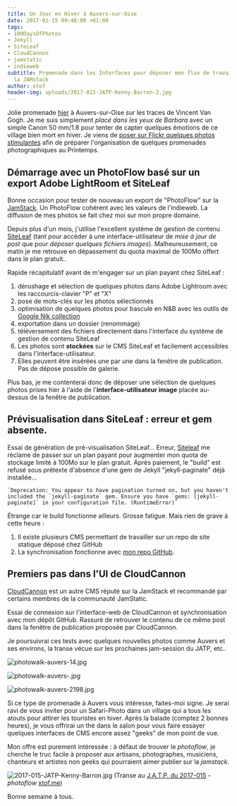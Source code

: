 ```yaml
---
title: Un Jour en Hiver à Auvers-sur-Oise
date: 2017-01-15 09:48:00 +01:00
tags:
- 100DaysOfPhotos
- Jekyll
- SiteLeaf
- CloudCannon
- jamstatic
- indieweb
subtitle: Promenade dans les Interfaces pour déposer mon flux de travail Photo sur
  la JAMstack
author: xtof
header-img: uploads/2017-015-JATP-Kenny-Barron-2.jpg
---
```


Jolie promenade [hier](http://ducamp.me/2017-014) à Auvers-sur-Oise sur les traces de Vincent Van Gogh. Je me suis simplement *placé dans les yeux de Barbara* avec un simple Canon 50 mm/1.8 pour tenter de capter quelques émotions de ce village bien mort en hiver. Je viens de [poser sur Flickr quelques photos stimulantes](https://www.flickr.com/search/?sort=date-taken-desc&amp;safe_search=1&amp;tags=auverssuroise&amp;user_id=37996578526%40N01&amp;view_all=1) afin de préparer l'organisation de quelques promenades photographiques au Printemps.

## Démarrage avec un PhotoFlow basé sur un export Adobe LightRoom et SiteLeaf

Bonne occasion pour tester de nouveau un export de "PhotoFlow" sur la [JamStack](http://ducamp.me/jamstack). Un PhotoFlow cohérent avec les valeurs de l'indieweb. La diffusion de mes photos se fait chez moi sur mon propre domaine. 

Depuis plus d'un mois, j'utilise l'excellent système de gestion de contenu [SiteLeaf](https://siteleaf.com) (tant pour accéder à une interface-utilisateur de *mise à jour de post* que pour *déposer quelques fichiers images*). Malheureusement, ce matin je me retrouve en dépassement du quota maximal de 100Mo offert dans le plan gratuit..

Rapide récapitulatif avant de m'engager sur un plan payant chez SiteLeaf :

1. dérushage et sélection de quelques photos dans Adobe Lightroom avec les raccourcis-clavier "P" et "X"
2. pose de mots-clés sur les photos sélectionnés
3. optimisation de quelques photos pour bascule en N&B avec les outils de [Google Nik collection](https://www.google.com/intl/fr/nikcollection/)
4. exportation dans un dossier (renommage)
5. téléversement des fichiers directement dans l'interface du syst&egrave;me de gestion de contenu SiteLeaf
6. Les photos sont **stockées** sur le CMS SiteLeaf et facilement accessibles dans l'interface-utilisateur.
7. Elles peuvent être insérées une par une dans la fenêtre de publication. Pas de dépose possible de galerie.

Plus bas, je me contenterai donc de déposer une sélection de quelques photos prises hier à l'aide de l'**interface-utilisateur image** placée au-dessus de la fenêtre de publication.

## Prévisualisation dans SiteLeaf : erreur et gem absente.

Essai de g&eacute;n&eacute;ration de pr&eacute;-visualisation SiteLeaf… Erreur, [Siteleaf](https://www.siteleaf.com/) me r&eacute;clame de passer sur un plan payant pour augmenter mon quota de stockage limit&eacute; &agrave; 100Mo sur le plan gratuit. Après paiement, le "build" est refus&eacute; sous pr&eacute;texte d'absence d'une gem de Jekyll "jekyll-paginate" d&eacute;j&agrave; install&eacute;e…

```
`Deprecation: You appear to have pagination turned on, but you haven't included the `jekyll-paginate` gem. Ensure you have `gems: [jekyll-paginate]` in your configuration file. (RuntimeError)`
```
&Eacute;trange car le build fonctionne ailleurs. Grosse fatigue. Mais rien de grave à cette heure : 

1. Il existe plusieurs CMS permettant de travailler sur un repo de site statique d&eacute;pos&eacute; chez GitHub
1. La synchronisation fonctionne avec [mon repo GitHub](https://github.com/ChristopheDucamp/xtof-clean-blog).

## Premiers pas dans l'UI de CloudCannon

[CloudCannon](https://cloudcannon.com) est un autre CMS r&eacute;put&eacute; sur la JamStack et recommandé par certains membres de la communauté JamStatic.

Essai de connexion sur l'interface-web de CloudCannon et synchronisation avec mon dépôt GitHub. Rassuré de retrouver le contenu de ce m&ecirc;me post dans la fenêtre de publication proposée par CloudCannon. 

Je poursuivrai ces tests avec quelques nouvelles photos comme Auvers et ses environs, la transe vécue sur les prochaines jam-session du JATP, etc..

![photowalk-auvers-14.jpg](/img/auvers/photowalk-auvers-14.jpg)

![photowalk-auvers-.jpg](/img/auvers/photowalk-auvers.jpg)

![photowalk-auvers-2198.jpg](/img/auvers/photowalk-auvers-2198.jpg)

Si ce type de promenade à Auvers vous intéresse, faites-moi signe. Je serai ravi de vous inviter pour un Safari-Photo dans un village qui a tous les atouts pour attirer les touristes en hiver. Après la balade (comptez 2 bonnes heures), je vous offrirai un thé dans le salon pour vous faire essayer quelques interfaces de CMS encore assez "geeks" de mon point de vue.

Mon offre est purement intéressée : à défaut de trouver le *photoflow*, je cherche le truc facile à proposer aux artisans,  photographes, musiciens, chanteurs et artistes non geeks qui pourraient aimer publier sur la *jamstack*.

![2017-015-JATP-Kenny-Barron.jpg](/img/2017-015-jatp-kenny-barron.jpg)
(Transe au&nbsp;[J.A.T.P. du 2017-015](http://ducamp.me/2017-015#Here_.26_Now_JATP.C2.A0) - *photoflow*&nbsp;<span class="h-card p-author">[xtof.me](http://xtof.me)</span>)

Bonne semaine à tous.